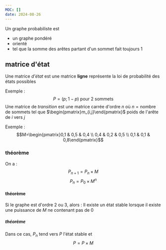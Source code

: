 ```yaml
---
MOC: []
date: 2024-08-26
---
```

Un graphe probabiliste est 
- un graphe pondéré
- orienté
- tel que la somme des arêtes partant d'un sommet fait toujours 1
## matrice d'état
Une matrice *d'état* est une matrice **ligne** représente la loi  de probabilité des états possibles

Exemple : $$P=(p;1-p) \text{ pour 2 sommets}$$
Une matrice de *transition* est une matrice carrée d'ordre $n$ où $n= \text{nombre de sommets}$ tel que $\begin{pmatrix}m_{i,j}\end{pmatrix}$ poids de l'arête de $i$ vers $j$ 

Exemple : 
$$M=\begin{pmatrix}0,1 & 0,5 & 0,4 \\
0,4 & 0,2 & 0,5 \\
0,1 & 0,1 & 0,8\end{pmatrix}$$
### théorème
On a : 
$$P_{n+1}=P_{n} \times M$$
$$P_{n}=P_{0} \times M^{n}$$
#### théorème
Si le graphe est d'ordre $2$ ou $3$, alors : 
Il existe un état stable lorsque il existe une puissance de $M$ ne contenant pas de $0$
##### théorème
Dans ce cas, $P_{n}$ tend vers $P$ l'état stable et $$P=P \times M$$